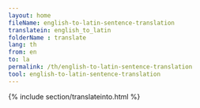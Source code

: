 ```yaml
---
layout: home
fileName: english-to-latin-sentence-translation
translatein: english_to_latin
folderName : translate
lang: th
from: en
to: la
permalink: /th/english-to-latin-sentence-translation
tool: english-to-latin-sentence-translation
---
```

{% include section/translateinto.html %}